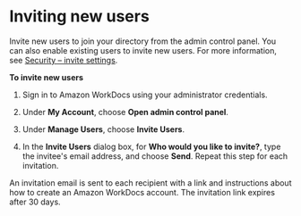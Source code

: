 # Inviting new users<a name="invite_user"></a>

Invite new users to join your directory from the admin control panel\. You can also enable existing users to invite new users\. For more information, see [Security – invite settings](manage-sites.md#invite-settings)\.

**To invite new users**

1. Sign in to Amazon WorkDocs using your administrator credentials\.

1. Under **My Account**, choose **Open admin control panel**\.

1. Under **Manage Users**, choose **Invite Users**\.

1. In the **Invite Users** dialog box, for **Who would you like to invite?**, type the invitee's email address, and choose **Send**\. Repeat this step for each invitation\.

An invitation email is sent to each recipient with a link and instructions about how to create an Amazon WorkDocs account\. The invitation link expires after 30 days\.